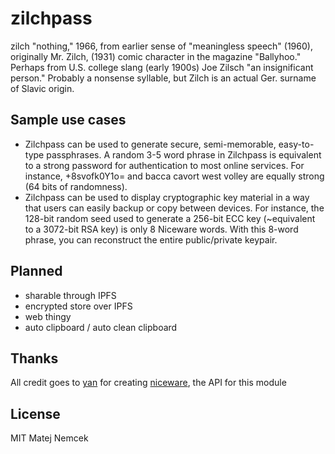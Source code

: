 # zilchpass
zilch "nothing," 1966, from earlier sense of "meaningless speech" (1960), originally Mr. Zilch, (1931) comic character in the magazine "Ballyhoo." Perhaps from U.S. college slang (early 1900s) Joe Zilsch "an insignificant person." Probably a nonsense syllable, but Zilch is an actual Ger. surname of Slavic origin.

## Sample use cases

* Zilchpass can be used to generate secure, semi-memorable, easy-to-type passphrases. A random 3-5 word phrase in Zilchpass is equivalent to a strong password for authentication to most online services. For instance, +8svofk0Y1o= and bacca cavort west volley are equally strong (64 bits of randomness).
* Zilchpass can be used to display cryptographic key material in a way that users can easily backup or copy between devices. For instance, the 128-bit random seed used to generate a 256-bit ECC key (~equivalent to a 3072-bit RSA key) is only 8 Niceware words. With this 8-word phrase, you can reconstruct the entire public/private keypair.

## Planned

* sharable through IPFS
* encrypted store over IPFS
* web thingy
* auto clipboard / auto clean clipboard

## Thanks

All credit goes to [yan](https://diracdeltas.github.io/) for creating [niceware](https://github.com/diracdeltas/niceware), the API for this module

## License

MIT Matej Nemcek
